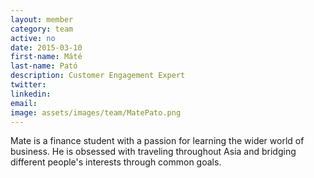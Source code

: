 ```yaml
---
layout: member
category: team
active: no
date: 2015-03-10
first-name: Máté
last-name: Pató
description: Customer Engagement Expert
twitter:
linkedin:
email:
image: assets/images/team/MatePato.png
---
```

Mate is a finance student with a passion for learning the wider world of business. He is obsessed with traveling throughout Asia and bridging different people's interests through common goals.
